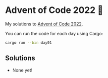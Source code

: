 # Advent of Code 2022 🌟

My solutions to [Advent of Code 2022](https://adventofcode.com/2022).

You can run the code for each day using Cargo:

```bash
cargo run --bin day01
```

## Solutions

- None yet!
